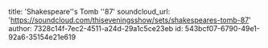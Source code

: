title: 'Shakespeare''s Tomb ''87'
soundcloud_url: 'https://soundcloud.com/thiseveningsshow/sets/shakespeares-tomb-87'
author: 7328c14f-7ec2-4511-a24d-29a1c5ce23eb
id: 543bcf07-6790-49e1-92a6-35154e21e619
